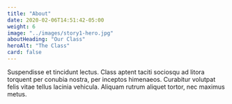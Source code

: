 ```yaml
---
title: "About"
date: 2020-02-06T14:51:42-05:00
weight: 6
image: "../images/story1-hero.jpg"
aboutHeading: "Our Class"
heroAlt: "The Class"
card: false
---
```

Suspendisse et tincidunt lectus. Class aptent taciti sociosqu ad litora torquent per conubia nostra, per inceptos himenaeos. Curabitur volutpat felis vitae tellus lacinia vehicula. Aliquam rutrum aliquet tortor, nec maximus metus.
